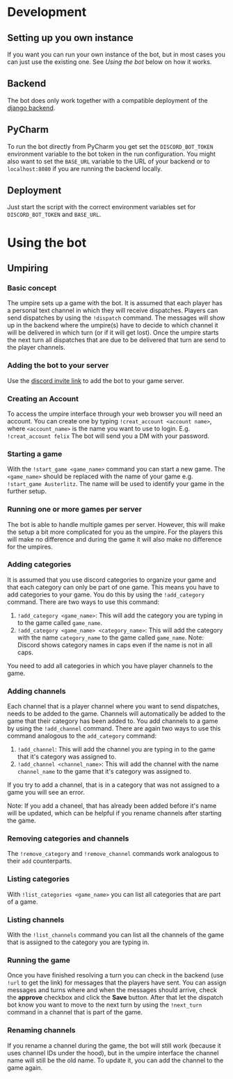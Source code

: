 # Development
## Setting up you own instance
If you want you can run your own instance of the bot, but in most cases you can just use the existing one.
See *Using the bot* below on how it works.
## Backend
The bot does only work together with a compatible deployment of the [django backend](https://github.com/fheeger/dispatch_bot_backend).
## PyCharm
To run the bot directly from PyCharm you get set the `DISCORD_BOT_TOKEN` environment variable to the bot token in the run configuration.
You might also want to set the `BASE_URL` variable to the URL of your backend or to `localhost:8080` if you are running the backend locally.
## Deployment
Just start the script with the correct environment variables set for `DISCORD_BOT_TOKEN` and `BASE_URL`. 

# Using the bot
## Umpiring
### Basic concept
The umpire sets up a game with the bot.
It is assumed that each player has a personal text channel in which they will receive dispatches.
Players can send dispatches by using the `!dispatch` command.
The messages will show up in the backend where the umpire(s) have to decide to which channel it will be delivered in which turn (or if it will get lost).
Once the umpire starts the next turn all dispatches that are due to be delivered that turn are send to the player channels.
### Adding the bot to your server
Use the [discord invite link]([https://discord.com/api/oauth2/authorize?client_id=897838744458108958&permissions=3072&scope=bot](https://discord.com/oauth2/authorize?client_id=992729518089441340&permissions=67648&scope=bot)) to add the bot to your game server.
### Creating an Account
To access the umpire interface through your web browser you will need an account. 
You can create one by typing `!creat_account <account name>`, where `<account_name>` is the name you want to use to login.
E.g. `!creat_account felix`
The bot will send you a DM with your password.
### Starting a game
With the `!start_game <game_name>` command you can start a new game.
The `<game_name>` should be replaced with the name of your game e.g. `!start_game Austerlitz`.
The name will be used to identify your game in the further setup.
### Running one or more games per server
The bot is able to handle multiple games per server.
However, this will make the setup a bit more complicated for you as the umpire.
For the players this will make no difference and during the game it will also make no difference for the umpires.
### Adding categories
It is assumed that you use discord categories to organize your game and that each category can only be part of one game. 
This means you have to add categories to your game.
You do this by using the `!add_category` command.
There are two ways to use this command:
 1. `!add_category <game_name>`: This will add the category you are typing in to the game called `game_name`.
 2. `!add_category <game_name> <category_name>`: This will add the category with the name `category_name` to the game called `game_name`. Note: Discord shows category names in caps even if the name is not in all caps.

You need to add all categories in which you have player channels to the game.

### Adding channels
Each channel that is a player channel where you want to send dispatches, needs to be added to the game.
Channels will automatically be added to the game that their category has been added to.
You add channels to a game by using the `!add_channel` command.
There are again two ways to use this command analogous to the `add_category` command:
 1. `!add_channel`: This will add the channel you are typing in to the game that it's category was assigned to.
 2. `!add_channel <channel_name>`: This will add the channel with the name `channel_name` to the game that it's category was assigned to.

If you try to add a channel, that is in a category that was not assigned to a game you will see an error.

Note: If you add a chaneel, that has already been added before it's name will be updated, which can be helpful if you rename channels after starting the game.

### Removing categories and channels
The `!remove_category` and `!remove_channel` commands work analogous to their `add` counterparts.

### Listing categories
With `!list_categories <game_name>` you can list all categories that are part of a game.
### Listing channels
With the `!list_channels` command you can list all the channels of the game that is assigned to the category you are typing in.

### Running the game
Once you have finished resolving a turn you can check in the backend (use `!url` to get the link) for messages that the players have sent.
You can assign messages and turns where and when the messages should arrive, check the **approve** checkbox and click the **Save** button.
After that let the dispatch bot know you want to move to the next turn by using the `!next_turn` command in a channel that is part of the game.

### Renaming channels
If you rename a channel during the game, the bot will still work (because it uses channel IDs under the hood),
but in the umpire interface the channel name will still be the old name.
To update it, you can add the channel to the game again.
